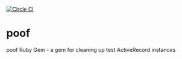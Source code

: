 [![Circle CI](https://circleci.com/gh/Referly/poof.svg?style=svg)](https://circleci.com/gh/Referly/poof)

# poof
poof Ruby Gem - a gem for cleaning up test ActiveRecord instances
